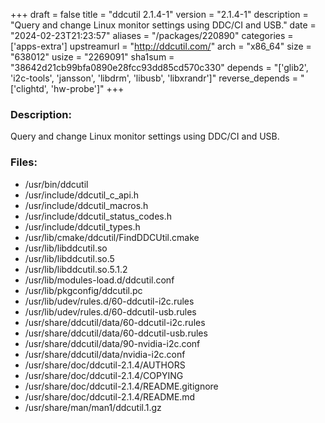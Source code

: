 +++
draft = false
title = "ddcutil 2.1.4-1"
version = "2.1.4-1"
description = "Query and change Linux monitor settings using DDC/CI and USB."
date = "2024-02-23T21:23:57"
aliases = "/packages/220890"
categories = ['apps-extra']
upstreamurl = "http://ddcutil.com/"
arch = "x86_64"
size = "638012"
usize = "2269091"
sha1sum = "38642d21cb99bfa0890e28fcc93dd85cd570c330"
depends = "['glib2', 'i2c-tools', 'jansson', 'libdrm', 'libusb', 'libxrandr']"
reverse_depends = "['clightd', 'hw-probe']"
+++
### Description: 
Query and change Linux monitor settings using DDC/CI and USB.

### Files: 
* /usr/bin/ddcutil
* /usr/include/ddcutil_c_api.h
* /usr/include/ddcutil_macros.h
* /usr/include/ddcutil_status_codes.h
* /usr/include/ddcutil_types.h
* /usr/lib/cmake/ddcutil/FindDDCUtil.cmake
* /usr/lib/libddcutil.so
* /usr/lib/libddcutil.so.5
* /usr/lib/libddcutil.so.5.1.2
* /usr/lib/modules-load.d/ddcutil.conf
* /usr/lib/pkgconfig/ddcutil.pc
* /usr/lib/udev/rules.d/60-ddcutil-i2c.rules
* /usr/lib/udev/rules.d/60-ddcutil-usb.rules
* /usr/share/ddcutil/data/60-ddcutil-i2c.rules
* /usr/share/ddcutil/data/60-ddcutil-usb.rules
* /usr/share/ddcutil/data/90-nvidia-i2c.conf
* /usr/share/ddcutil/data/nvidia-i2c.conf
* /usr/share/doc/ddcutil-2.1.4/AUTHORS
* /usr/share/doc/ddcutil-2.1.4/COPYING
* /usr/share/doc/ddcutil-2.1.4/README.gitignore
* /usr/share/doc/ddcutil-2.1.4/README.md
* /usr/share/man/man1/ddcutil.1.gz
